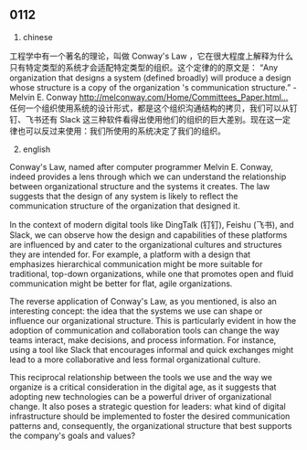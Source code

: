  ## 0112

 1. chinese

工程学中有一个著名的理论，叫做 Conway's Law ，它在很大程度上解释为什么只有特定类型的系统才会适配特定类型的组织。这个定律的的原文是：  “Any organization that designs a system (defined broadly) will produce a design whose structure is a copy of the organization 's communication structure.” - Melvin E. Conway http://melconway.com/Home/Committees_Paper.html…  任何一个组织使用系统的设计形式，都是这个组织沟通结构的拷贝，我们可以从钉钉、飞书还有 Slack 这三种软件看得出使用他们的组织的巨大差别。现在这一定律也可以反过来使用：我们所使用的系统决定了我们的组织。

 2. english

Conway's Law, named after computer programmer Melvin E. Conway, indeed provides a lens through which we can understand the relationship between organizational structure and the systems it creates. The law suggests that the design of any system is likely to reflect the communication structure of the organization that designed it.

In the context of modern digital tools like DingTalk (钉钉), Feishu (飞书), and Slack, we can observe how the design and capabilities of these platforms are influenced by and cater to the organizational cultures and structures they are intended for. For example, a platform with a design that emphasizes hierarchical communication might be more suitable for traditional, top-down organizations, while one that promotes open and fluid communication might be better for flat, agile organizations.  

The reverse application of Conway's Law, as you mentioned, is also an interesting concept: the idea that the systems we use can shape or influence our organizational structure. This is particularly evident in how the adoption of communication and collaboration tools can change the way teams interact, make decisions, and process information. For instance, using a tool like Slack that encourages informal and quick exchanges might lead to a more collaborative and less formal organizational culture.

This reciprocal relationship between the tools we use and the way we organize is a critical consideration in the digital age, as it suggests that adopting new technologies can be a powerful driver of organizational change. It also poses a strategic question for leaders: what kind of digital infrastructure should be implemented to foster the desired communication patterns and, consequently, the organizational structure that best supports the company's goals and values?

